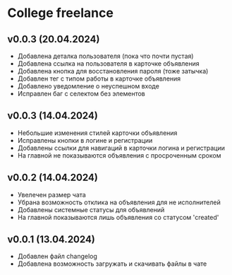# College freelance

## v0.0.3 (20.04.2024)
- Добавлена деталка пользователя (пока что почти пустая)
- Добавлена ссылка на пользователя в карточке объявления
- Добавлена кнопка для восстановления пароля (тоже затычка)
- Добавлен тег с типом работы в карточке объявления
- Добавлено уведомление о неуспешном входе
- Исправлен баг с селектом без элементов

## v0.0.3 (14.04.2024)
- Небольшие изменения стилей карточки объявления
- Исправлены кнопки в логине и регистрации
- Добавлены ссылки для навигаций в карточки логина и регистрации
- На главной не показываются объявления с просроченным сроком

## v0.0.2 (14.04.2024)
- Увелечен размер чата
- Убрана возможность отклика на объявления для не исполнителей
- Добавлены системные статусы для объявлений
- На главной показываются лишь объявления со статусом 'created'

## v0.0.1 (13.04.2024)
- Добавлен файл changelog
- Добавлена возможность загружать и скачивать файлы в чате
